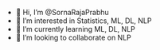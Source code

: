 - 👋 Hi, I’m @SornaRajaPrabhu
- 👀 I’m interested in Statistics, ML, DL, NLP
- 🌱 I’m currently learning ML, DL, NLP
- 💞️ I’m looking to collaborate on NLP

<!---
SornaRajaPrabhu/SornaRajaPrabhu is a ✨ special ✨ repository because its `README.md` (this file) appears on your GitHub profile.
You can click the Preview link to take a look at your changes.
--->
